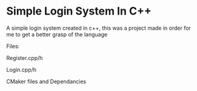 # Simple Login System In C++

A simple login system created in c++, this was a project made in order for me to get a better grasp of the language

Files: 

Register.cpp/h 

Login.cpp/h

CMaker files and Dependancies
